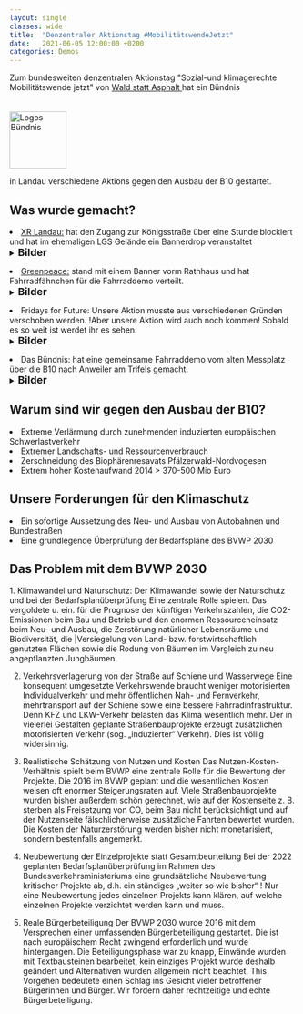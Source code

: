 ```yaml
---
layout: single
classes: wide
title:  "Denzentraler Aktionstag #MobilitätswendeJetzt"
date:   2021-06-05 12:00:00 +0200
categories: Demos
---
```


Zum bundesweiten denzentralen Aktionstag "Sozial-und klimagerechte Mobilitätswende jetzt" von <a href="https://wald-statt-asphalt.net/mobilitaetswendejetzt/" target="" >Wald statt Asphalt </a> hat ein Bündnis 

<img src="https://camo.githubusercontent.com/c9dacf0f25a1489fdbc6c0d2b41cda58b77fa210a13a886d6f99e027adfbd358/68747470733a2f2f6564656e742e6769746875622e696f2f537570657254696e7949636f6e732f696d616765732f7376672f696e7374616772616d2e737667" style="margin-right: 20px; margin-top: 20px" alt="Logos Bündnis" height="100" width="100">

in Landau verschiedene Aktions gegen den Ausbau der B10 gestartet. 

<h2> Was wurde gemacht? </h2> 
<li> <a href="https://extinctionrebellion.de/og/landau/" target="" >XR Landau:</a> hat den Zugang zur Königsstraße über eine Stunde blockiert und hat im ehemaligen LGS Gelände ein Bannerdrop veranstaltet <br>
  <details>  
  <summary>
   <FONT SIZE="4"><b>Bilder</b></FONT>
  </summary>
  <p>
    
 <div id="zoom">
    <a href="https://github.com/fridaysforfuture-landau-pfalz/fridaysforfuture-landau-pfalz.github.io/blob/main/assets/B%C3%BCndnis%205.06.21/20210605_113236.jpg?raw=true">Bild zoomen...</a>
</div>

    
<ul class="gallery">
<img src="https://github.com/fridaysforfuture-landau-pfalz/fridaysforfuture-landau-pfalz.github.io/blob/main/assets/B%C3%BCndnis%205.06.21/20210605_113236.jpg?raw=true" style="margin-right: 20px; margin-top: 20px" alt="Blockade Königsstraße" height="50%" width="50%">
<img src="https://github.com/fridaysforfuture-landau-pfalz/fridaysforfuture-landau-pfalz.github.io/blob/main/assets/B%C3%BCndnis%205.06.21/20210605_113456.jpg?raw=true" style="margin-right: 20px; margin-top: 20px" alt="Blockade Königsstraße" height="50%" width="50%">
<img src="https://github.com/fridaysforfuture-landau-pfalz/fridaysforfuture-landau-pfalz.github.io/blob/main/assets/B%C3%BCndnis%205.06.21/20210605_120922.jpg?raw=true" style="margin-right: 20px; margin-top: 20px" alt="Blockade Königsstraße" height="50%" width="50%">
<img src="https://github.com/fridaysforfuture-landau-pfalz/fridaysforfuture-landau-pfalz.github.io/blob/main/assets/B%C3%BCndnis%205.06.21/20210605_121239.jpg?raw=true" style="margin-right: 20px; margin-top: 20px" alt="Blockade Königsstraße" height="50%" width="50%">
<img src="https://github.com/fridaysforfuture-landau-pfalz/fridaysforfuture-landau-pfalz.github.io/blob/main/assets/B%C3%BCndnis%205.06.21/m6Yqngt8.jpeg?raw=true" style="margin-right: 20px; margin-top: 20px" alt="Blockade Königsstraße" height="50%" width="50%">
<img src="https://github.com/fridaysforfuture-landau-pfalz/fridaysforfuture-landau-pfalz.github.io/blob/main/assets/B%C3%BCndnis%205.06.21/xd035Pok.jpeg?raw=true" style="margin-right: 20px; margin-top: 20px" alt="Blockade Königsstraße" height="50%" width="50%">  
</ul>
  </p>
</details>

<p> </p>

<li> <a href="https://www.greenpeace.de/gruppen/landau" target="" >Greenpeace:</a> stand mit einem Banner vorm Rathhaus und hat Fahrradfähnchen für die Fahrraddemo verteilt. 
   <details>  
  <summary>
   <FONT SIZE="4"><b>Bilder</b></FONT>
  </summary>
  <p>
<ul class="gallery">
<a href="https://www.instagram.com/klimastreiklandau/?hl=de" target=""> <img src="https://camo.githubusercontent.com/c9dacf0f25a1489fdbc6c0d2b41cda58b77fa210a13a886d6f99e027adfbd358/68747470733a2f2f6564656e742e6769746875622e696f2f537570657254696e7949636f6e732f696d616765732f7376672f696e7374616772616d2e737667" style="margin-right: 20px; margin-top: 20px" alt="Instagram Landau" height="100" width="100"> </a>
</ul>
  </p>
</details>

<p> </p>

<li> Fridays for Future: Unsere Aktion musste aus verschiedenen Gründen verschoben werden. !Aber unsere Aktion wird auch noch kommen! Sobald es so weit ist werdet ihr es sehen. 
   <details>  
  <summary>
   <FONT SIZE="4"><b>Bilder</b></FONT>
  </summary>
  <p>
<ul class="gallery">
<a href="https://www.instagram.com/klimastreiklandau/?hl=de" target=""> <img src="https://camo.githubusercontent.com/c9dacf0f25a1489fdbc6c0d2b41cda58b77fa210a13a886d6f99e027adfbd358/68747470733a2f2f6564656e742e6769746875622e696f2f537570657254696e7949636f6e732f696d616765732f7376672f696e7374616772616d2e737667" style="margin-right: 20px; margin-top: 20px" alt="Instagram Landau" height="100" width="100"> </a>
</ul>
  </p>
</details>

<p> </p>

<li> Das Bündnis: hat eine gemeinsame Fahrraddemo vom alten Messplatz über die B10 nach Anweiler am Trifels gemacht.  
   <details>  
  <summary>
   <FONT SIZE="4"><b>Bilder</b></FONT>
  </summary>
  <p>
<ul class="gallery">
<a href="https://www.instagram.com/klimastreiklandau/?hl=de" target=""> <img src="https://camo.githubusercontent.com/c9dacf0f25a1489fdbc6c0d2b41cda58b77fa210a13a886d6f99e027adfbd358/68747470733a2f2f6564656e742e6769746875622e696f2f537570657254696e7949636f6e732f696d616765732f7376672f696e7374616772616d2e737667" style="margin-right: 20px; margin-top: 20px" alt="Instagram Landau" height="100" width="100"> </a>
</ul>
  </p>
</details>

<h2> Warum sind wir gegen den Ausbau der B10? </h2>
  <li> Extreme Verlärmung durch zunehmenden induzierten europäischen Schwerlastverkehr
  <li> Extremer Landschafts- und Ressourcenverbrauch
  <li> Zerschneidung des Biophärenresavats Pfälzerwald-Nordvogesen 
  <li> Extrem hoher Kostenaufwand 2014 > 370-500 Mio Euro
  
<h2> Unsere Forderungen für den Klimaschutz</h2>  
  <li> Ein sofortige Aussetzung des Neu- und Ausbau von Autobahnen und Bundestraßen
  <li> Eine grundlegende Überprüfung der Bedarfspläne des BVWP 2030
  
<h2> Das Problem mit dem BVWP 2030 </h2>
1. Klimawandel und Naturschutz: Der Klimawandel sowie der Naturschutz und bei der Bedarfsplanüberprüfung Eine zentrale Rolle spielen.  Das vergoldete u.  ein.  für die Prognose der künftigen Verkehrszahlen, die CO2-Emissionen beim Bau und Betrieb und den enormen Ressourceneinsatz beim Neu- und Ausbau, die Zerstörung natürlicher Lebensräume und Biodiversität, die |Versiegelung von Land- bzw.  forstwirtschaftlich genutzten Flächen sowie die Rodung von Bäumen im Vergleich zu neu angepflanzten Jungbäumen. <br>
    
2. Verkehrsverlagerung von der Straße auf Schiene und Wasserwege Eine konsequent umgesetzte Verkehrswende braucht weniger motorisierten Individualverkehr und mehr öffentlichen Nah- und Fernverkehr, mehrtransport auf der Schiene sowie eine bessere Fahrradinfrastruktur.  Denn KFZ und LKW-Verkehr belasten das Klima wesentlich mehr.  Der in vielerlei Gestalten geplante Straßenbauprojekte erzeugt zusätzlichen motorisierten Verkehr (sog. „induzierter“ Verkehr).  Dies ist völlig widersinnig. <br>

3. Realistische Schätzung von Nutzen und Kosten Das Nutzen-Kosten-Verhältnis spielt beim BVWP eine zentrale Rolle für die Bewertung der Projekte.  Die 2016 im BVWP geplant und die wesentlichen Kosten weisen oft enormer Steigerungsraten auf.  Viele Straßenbauprojekte wurden bisher außerdem schön gerechnet, wie auf der Kostenseite z.  B. sterben als Freisetzung von CO, beim Bau nicht berücksichtigt und auf der Nutzenseite fälschlicherweise zusätzliche Fahrten bewertet wurden.  Die Kosten der Naturzerstörung werden bisher nicht monetarisiert, sondern bestenfalls angemerkt.  <br>

4. Neubewertung der Einzelprojekte statt Gesamtbeurteilung Bei der 2022 geplanten Bedarfsplanüberprüfung im Rahmen des Bundesverkehrsministeriums eine grundsätzliche Neubewertung kritischer Projekte ab, d.h.  ein ständiges „weiter so wie bisher“ ! Nur eine Neubewertung jedes einzelnen Projekts kann klären, auf welche einzelnen Projekte verzichtet werden kann und muss. <br>
    
5. Reale Bürgerbeteiligung Der BVWP 2030 wurde 2016 mit dem Versprechen einer umfassenden Bürgerbeteiligung gestartet.  Die ist nach europäischem Recht zwingend erforderlich und wurde hintergangen.  Die Beteiligungsphase war zu knapp, Einwände wurden mit Textbausteinen bearbeitet, kein einziges Projekt wurde deshalb geändert und Alternativen wurden allgemein nicht beachtet.  This Vorgehen bedeutete einen Schlag ins Gesicht vieler betroffener Bürgerinnen und Bürger.  Wir fordern daher rechtzeitige und echte Bürgerbeteiligung. <br>
